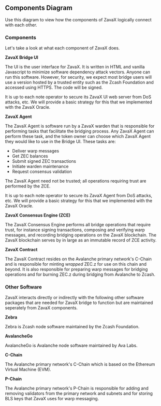 ## Components Diagram
Use this diagram to view how the components of ZavaX logically connect with each other.

### Components
Let's take a look at what each component of ZavaX does.

**ZavaX Bridge UI**

The UI is the user interface for ZavaX. It is written in HTML and vanilla Javascript to minimize software dependency attack vectors. Anyone can run this software. However, for security, we expect most bridge users will use a version hosted by a trusted entity such as the Zcash Foundation and accessed using HTTPS. The code will be signed.

It is up to each note operator to secure its ZavaX UI web server from DoS attacks, etc. We will provide a basic strategy for this that we implemented with the ZavaX Oracle.

**ZavaX Agent**

The ZavaX Agent is software run by a ZavaX warden that is responsible for performing tasks that facilitate the bridging process. Any ZavaX Agent can perform these task, and the token owner can choose which ZavaX Agent they would like to use in the Bridge UI. These tasks are:

- Deliver warp messages
- Get ZEC balances
- Submit signed ZEC transactions
- Initiate warden maintenance
- Request consensus validation

The ZavaX Agent need not be trusted; all operations requiring trust are performed by the ZCE. 

It is up to each note operator to secure its ZavaX Agent from DoS attacks, etc. We will provide a basic strategy for this that we implemented with the ZavaX Oracle.

**ZavaX Consensus Engine (ZCE)**

The ZavaX Consensus Engine performs all bridge operations that require trust, for instance signing transactions, composing and verifying warp messages, and recording bridging operations on the ZavaX blockchain. The ZavaX blockchain serves by in large as an immutable record of ZCE activity.

**ZavaX Contract**

The ZavaX Contract resides on the Avalanche primary network's C-Chain and is responsible for minting *wrapped* ZEC.z for use on this chain and beyond. It is also responsible for preparing warp messages for bridging operations and for burning ZEC.z during bridging from Avalanche to Zcash.

### Other Software

ZavaX interacts directly or indirectly with the following other software packages that are needed for ZavaX bridge to function but are maintained seperately from ZavaX components.

**Zebra**

Zebra is Zcash node software maintained by the Zcash Foundation.


**AvalancheGo**

AvalancheGo is Avalanche node software maintained by Ava Labs.

**C-Chain**

The Avalanche primary network's C-Chain which is based on the Ethereum Virtual Machine (EVM).

**P-Chain**

The Avalanche primary network's P-Chain is responsible for adding and removing validators from the primary network and subnets and for storing BLS keys that ZavaX uses for warp messaging.

